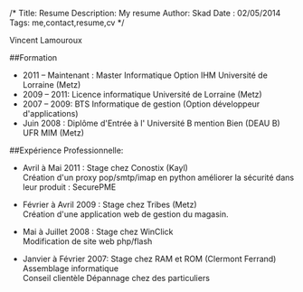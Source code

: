 /*
Title: Resume
Description: My resume
Author: Skad
Date : 02/05/2014
Tags: me,contact,resume,cv
*/

Vincent Lamouroux

##Formation

- 2011 – Maintenant : Master Informatique Option IHM Université de Lorraine (Metz)
- 2009 – 2011: Licence informatique Université de Lorraine (Metz)
- 2007 – 2009: BTS Informatique de gestion (Option développeur d'applications)
- Juin 2008 : Diplôme d'Entrée à l' Université B mention Bien (DEAU B) UFR MIM (Metz)

##Expérience Professionnelle:

- Avril à Mai 2011 : Stage chez Conostix (Kayl)  
Création d'un proxy pop/smtp/imap en python améliorer la sécurité dans leur produit : SecurePME

- Février à Avril 2009 : Stage chez Tribes (Metz)  
Création d'une application web de gestion du magasin. 
- Mai à Juillet 2008 : Stage chez WinClick  
Modification de site web php/flash 
- Janvier à Février 2007: Stage chez RAM et ROM (Clermont Ferrand)
Assemblage informatique  
Conseil clientèle 
Dépannage chez des particuliers 